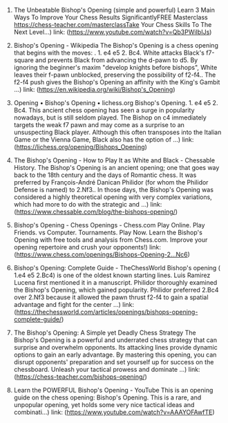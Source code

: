 ---
---
1. The Unbeatable Bishop's Opening (simple and powerful)
Learn 3 Main Ways To Improve Your Chess Results SignificantlyFREE Masterclass https://chess-teacher.com/masterclassTake Your Chess Skills To The Next Level...)
link: (https://www.youtube.com/watch?v=Qb3PWiIbIJs)


2. Bishop's Opening - Wikipedia
The Bishop's Opening is a chess opening that begins with the moves: . 1. e4 e5 2. Bc4. White attacks Black's f7-square and prevents Black from advancing the d-pawn to d5. By ignoring the beginner's maxim "develop knights before bishops", White leaves their f-pawn unblocked, preserving the possibility of f2-f4.. The f2-f4 push gives the Bishop's Opening an affinity with the King's Gambit ...)
link: (https://en.wikipedia.org/wiki/Bishop's_Opening)


3. Opening • Bishop's Opening • lichess.org
Bishop's Opening. 1. e4 e5 2. Bc4. This ancient chess opening has seen a surge in popularity nowadays, but is still seldom played. The Bishop on c4 immediately targets the weak f7 pawn and may come as a surprise to an unsuspecting Black player. Although this often transposes into the Italian Game or the Vienna Game, Black also has the option of ...)
link: (https://lichess.org/opening/Bishops_Opening)


4. The Bishop's Opening - How to Play It as White and Black - Chessable
History. The Bishop's Opening is an ancient opening; one that goes way back to the 18th century and the days of Romantic chess. It was preferred by François-André Danican Philidor (for whom the Philidor Defense is named) to 2.Nf3.. In those days, the Bishop's Opening was considered a highly theoretical opening with very complex variations, which had more to do with the strategic and ...)
link: (https://www.chessable.com/blog/the-bishops-opening/)


5. Bishop's Opening - Chess Openings - Chess.com
Play Online. Play Friends. vs Computer. Tournaments. Play Now. Learn the Bishop's Opening with free tools and analysis from Chess.com. Improve your opening repertoire and crush your opponents!)
link: (https://www.chess.com/openings/Bishops-Opening-2...Nc6)


6. Bishop's Opening: Complete Guide - TheChessWorld
Bishop's opening ( 1.e4 e5 2.Bc4) is one of the oldest known starting lines. Luis Ramirez Lucena first mentioned it in a manuscript. Philidor thoroughly examined the Bishop's Opening, which gained popularity. Philidor preferred 2.Bc4 over 2.Nf3 because it allowed the pawn thrust f2-f4 to gain a spatial advantage and fight for the center ...)
link: (https://thechessworld.com/articles/openings/bishops-opening-complete-guide/)


7. The Bishop's Opening: A Simple yet Deadly Chess Strategy
The Bishop's Opening is a powerful and underrated chess strategy that can surprise and overwhelm opponents. Its attacking lines provide dynamic options to gain an early advantage. By mastering this opening, you can disrupt opponents' preparation and set yourself up for success on the chessboard. Unleash your tactical prowess and dominate ...)
link: (https://chess-teacher.com/bishops-opening/)


8. Learn the POWERFUL Bishop's Opening - YouTube
This is an opening guide on the chess opening: Bishop's Opening. This is a rare, and unpopular opening, yet holds some very nice tactical ideas and combinati...)
link: (https://www.youtube.com/watch?v=AAAYOFAwfTE)


